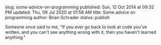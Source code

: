slug: some-advice-on-programming
published: Sun, 12 Oct 2014 at 09:32 PM
updated: Thu, 09 Jul 2020 at 01:58 AM
title: Some advice on programming
author: Brian Schrader
status: publish

Someone once said to me, "If you ever go back to look at code you've written, and you can't see anything wrong with it, then you haven't learned anything."